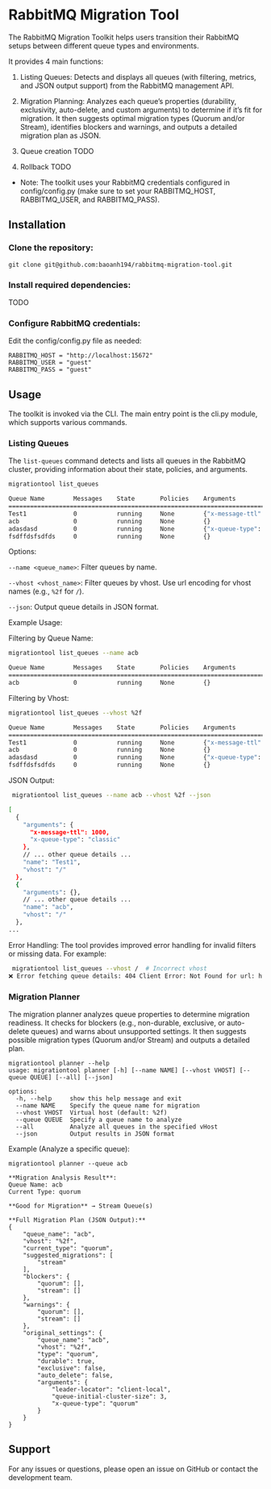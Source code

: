 # RabbitMQ Migration Tool

The RabbitMQ Migration Toolkit helps users transition their RabbitMQ setups between different queue types and environments.

It provides 4 main functions:
1. Listing Queues:
Detects and displays all queues (with filtering, metrics, and JSON output support) from the RabbitMQ management API.

2. Migration Planning:
Analyzes each queue’s properties (durability, exclusivity, auto-delete, and custom arguments) to determine if it’s fit for migration. It then suggests optimal migration types (Quorum and/or Stream), identifies blockers and warnings, and outputs a detailed migration plan as JSON.

3. Queue creation TODO
4. Rollback TODO

* Note:
The toolkit uses your RabbitMQ credentials configured in config/config.py (make sure to set your RABBITMQ_HOST, RABBITMQ_USER, and RABBITMQ_PASS).

## Installation
### Clone the repository:
```
git clone git@github.com:baoanh194/rabbitmq-migration-tool.git
```

### Install required dependencies:
TODO

### Configure RabbitMQ credentials:
Edit the config/config.py file as needed:
```
RABBITMQ_HOST = "http://localhost:15672"
RABBITMQ_USER = "guest"
RABBITMQ_PASS = "guest"
```

## Usage
The toolkit is invoked via the CLI. The main entry point is the cli.py module,
which supports various commands.

### Listing Queues

The `list-queues` command detects and lists all queues in the RabbitMQ cluster,
providing information about their state, policies, and arguments.

```bash
migrationtool list_queues

Queue Name        Messages    State       Policies    Arguments
================================================================================
Test1             0           running     None        {"x-message-ttl": 1000, "x-queue-type": "classic"}
acb               0           running     None        {}
adasdasd          0           running     None        {"x-queue-type": "stream"}
fsdffdsfsdfds     0           running     None        {}
```

Options:

```--name <queue_name>```: Filter queues by name.

```--vhost <vhost_name>```: Filter queues by vhost. Use url encoding for vhost names (e.g., ```%2f``` for ```/```).

```--json```: Output queue details in JSON format.

Example Usage:

Filtering by Queue Name:
```bash
migrationtool list_queues --name acb

Queue Name        Messages    State       Policies    Arguments
================================================================================
acb               0           running     None        {}
```

Filtering by Vhost:
```bash
migrationtool list_queues --vhost %2f

Queue Name        Messages    State       Policies    Arguments
================================================================================
Test1             0           running     None        {"x-message-ttl": 1000, "x-queue-type": "classic"}
acb               0           running     None        {}
adasdasd          0           running     None        {"x-queue-type": "stream"}
fsdffdsfsdfds     0           running     None        {}
```

JSON Output:
```bash
 migrationtool list_queues --name acb --vhost %2f --json

[
  {
    "arguments": {
      "x-message-ttl": 1000,
      "x-queue-type": "classic"
    },
    // ... other queue details ...
    "name": "Test1",
    "vhost": "/"
  },
  {
    "arguments": {},
    // ... other queue details ...
    "name": "acb",
    "vhost": "/"
  },
...
```

Error Handling:
The tool provides improved error handling for invalid filters or missing data.
For example:
```bash
 migrationtool list_queues --vhost /  # Incorrect vhost
❌ Error fetching queue details: 404 Client Error: Not Found for url: http://localhost:15672/api/queues//
```
### Migration Planner
The migration planner analyzes queue properties to determine migration readiness.
It checks for blockers (e.g., non-durable, exclusive, or auto-delete queues)
and warns about unsupported settings.
It then suggests possible migration types (Quorum and/or Stream) and outputs a
detailed plan.

```
migrationtool planner --help
usage: migrationtool planner [-h] [--name NAME] [--vhost VHOST] [--queue QUEUE] [--all] [--json]

options:
  -h, --help     show this help message and exit
  --name NAME    Specify the queue name for migration
  --vhost VHOST  Virtual host (default: %2f)
  --queue QUEUE  Specify a queue name to analyze
  --all          Analyze all queues in the specified vHost
  --json         Output results in JSON format
```

Example (Analyze a specific queue):
```
migrationtool planner --queue acb

**Migration Analysis Result**:
Queue Name: acb
Current Type: quorum

**Good for Migration** → Stream Queue(s)

**Full Migration Plan (JSON Output):**
{
    "queue_name": "acb",
    "vhost": "%2f",
    "current_type": "quorum",
    "suggested_migrations": [
        "stream"
    ],
    "blockers": {
        "quorum": [],
        "stream": []
    },
    "warnings": {
        "quorum": [],
        "stream": []
    },
    "original_settings": {
        "queue_name": "acb",
        "vhost": "%2f",
        "type": "quorum",
        "durable": true,
        "exclusive": false,
        "auto_delete": false,
        "arguments": {
            "leader-locator": "client-local",
            "queue-initial-cluster-size": 3,
            "x-queue-type": "quorum"
        }
    }
}
```

## Support
For any issues or questions, please open an issue on GitHub or contact the development team.